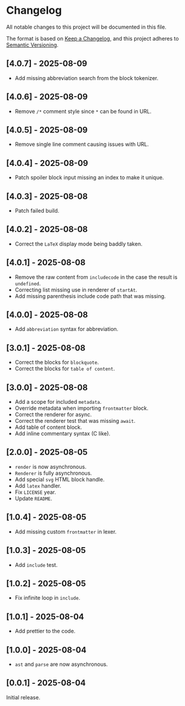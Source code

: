 # Changelog

All notable changes to this project will be documented in this file.

The format is based on [Keep a Changelog](https://keepachangelog.com/en/1.0.0/),
and this project adheres to [Semantic Versioning](https://semver.org/spec/v2.0.0.html).

## [4.0.7] - 2025-08-09

- Add missing abbreviation search from the block tokenizer.

## [4.0.6] - 2025-08-09

- Remove `/*` comment style since `*` can be found in URL.

## [4.0.5] - 2025-08-09

- Remove single line comment causing issues with URL.

## [4.0.4] - 2025-08-09

- Patch spoiler block input missing an index to make it unique.

## [4.0.3] - 2025-08-08

- Patch failed build.

## [4.0.2] - 2025-08-08

- Correct the `LaTeX` display mode being baddly taken.

## [4.0.1] - 2025-08-08

- Remove the raw content from `includecode` in the case the result is `undefined`.
- Correcting list missing use in renderer of `startAt`.
- Add missing parenthesis include code path that was missing.

## [4.0.0] - 2025-08-08

- Add `abbreviation` syntax for abbreviation.

## [3.0.1] - 2025-08-08

- Correct the blocks for `blockquote`.
- Correct the blocks for `table of content`.

## [3.0.0] - 2025-08-08

- Add a scope for included `metadata`.
- Override metadata when importing `frontmatter` block.
- Correct the renderer for async.
- Correct the renderer test that was missing `await`.
- Add table of content block.
- Add inline commentary syntax (C like).

## [2.0.0] - 2025-08-05

- `render` is now asynchronous.
- `Renderer` is fully asynchronous.
- Add special `svg` HTML block handle.
- Add `latex` handler.
- Fix `LICENSE` year.
- Update `README`.

## [1.0.4] - 2025-08-05

- Add missing custom `frontmatter` in lexer.

## [1.0.3] - 2025-08-05

- Add `include` test.

## [1.0.2] - 2025-08-05

- Fix infinite loop in `include`.

## [1.0.1] - 2025-08-04

- Add prettier to the code.

## [1.0.0] - 2025-08-04

- `ast` and `parse` are now asynchronous.

## [0.0.1] - 2025-08-04

Initial release.